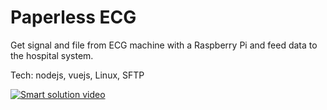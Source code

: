 # Paperless ECG

Get signal and file from ECG machine with a Raspberry Pi and feed data to the hospital system.

Tech: nodejs, vuejs, Linux, SFTP

[![Smart solution video](https://img.youtube.com/vi/wRvpFEwKdjI/0.jpg)](https://www.youtube.com/watch?v=wRvpFEwKdjI)